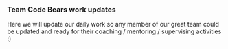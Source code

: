 ### Team Code Bears work updates

Here we will update our daily work so any member of our great team could be 
updated and ready for their coaching / mentoring / supervising activities :)

